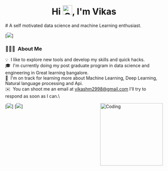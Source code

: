 <h1 align="center">Hi <img height=30 width=30 alt="GIF" src="https://raw.githubusercontent.com/MartinHeinz/MartinHeinz/master/wave.gif" />, I'm Vikas</h1>
# A self motivated data science and machine Learning enthusiast.

[<img src ="https://img.shields.io/badge/portfolio-%23.svg?&style=for-the-badge&logo=&logoColor=white%22">]
### 👨🏻‍💻 &nbsp;About Me

💡 &nbsp;I like to explore new tools and develop my skills and quick hacks.\
🎓 &nbsp;I'm currently doing my post graduate program in data science and engineering in Great learning bangalore.\
🌱 &nbsp;I'm on track for learning more about Machine Learning, Deep Learning, Natural language processing and Api.\
✉️ &nbsp;You can shoot me an email at vikashm2998@gmail.com I'll try to respond as soon as I can.\


<img align="right" alt="Coding" width="200" height="200" src="https://media.giphy.com/media/VTtANKl0beDFQRLDTh/giphy.gif">
[<img src="https://img.shields.io/badge/twitter-%231DA1F2.svg?&style=for-the-badge&logo=twitter&logoColor=white" />]
[<img src="https://img.shields.io/badge/linkedin-%230077B5.svg?&style=for-the-badge&logo=linkedin&logoColor=white" />]

